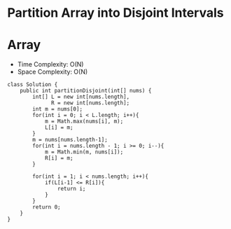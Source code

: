 # Partition Array into Disjoint Intervals
# Array
* Time Complexity: O(N)
* Space Complexity: O(N)
```
class Solution {
    public int partitionDisjoint(int[] nums) {
        int[] L = new int[nums.length],
              R = new int[nums.length];
        int m = nums[0];
        for(int i = 0; i < L.length; i++){
            m = Math.max(nums[i], m);
            L[i] = m;
        }
        m = nums[nums.length-1];
        for(int i = nums.length - 1; i >= 0; i--){
            m = Math.min(m, nums[i]);
            R[i] = m;
        }
        
        for(int i = 1; i < nums.length; i++){
            if(L[i-1] <= R[i]){
                return i;
            }
        }
        return 0;
    }
}
```